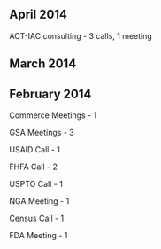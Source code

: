 

## April 2014

ACT-IAC consulting - 3 calls, 1 meeting 

## March 2014


## February 2014

Commerce
Meetings - 1

GSA
Meetings - 3

USAID
Call - 1

FHFA
Call - 2

USPTO 
Call - 1

NGA 
Meeting - 1

Census
Call - 1

FDA 
Meeting - 1 


